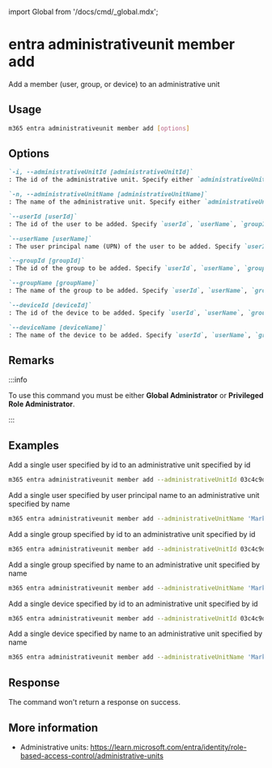 <!-- DISCLAIMER: All secrets, passwords, and sensitive values in this document are examples only and not real credentials. -->
import Global from '/docs/cmd/_global.mdx';

# entra administrativeunit member add

Add a member (user, group, or device) to an administrative unit

## Usage

```sh
m365 entra administrativeunit member add [options]
```

## Options

```md definition-list
`-i, --administrativeUnitId [administrativeUnitId]`
: The id of the administrative unit. Specify either `administrativeUnitId` or `administrativeUnitName` but not both.

`-n, --administrativeUnitName [administrativeUnitName]`
: The name of the administrative unit. Specify either `administrativeUnitId` or `administrativeUnitName` but not both.

`--userId [userId]`
: The id of the user to be added. Specify `userId`, `userName`, `groupId`, `groupName`, `deviceId` or `deviceName`.

`--userName [userName]`
: The user principal name (UPN) of the user to be added. Specify `userId`, `userName`, `groupId`, `groupName`, `deviceId` or `deviceName`.

`--groupId [groupId]`
: The id of the group to be added. Specify `userId`, `userName`, `groupId`, `groupName`, `deviceId` or `deviceName`.

`--groupName [groupName]`
: The name of the group to be added. Specify `userId`, `userName`, `groupId`, `groupName`, `deviceId` or `deviceName`.

`--deviceId [deviceId]`
: The id of the device to be added. Specify `userId`, `userName`, `groupId`, `groupName`, `deviceId` or `deviceName`.

`--deviceName [deviceName]`
: The name of the device to be added. Specify `userId`, `userName`, `groupId`, `groupName`, `deviceId` or `deviceName`.
```

<Global />

## Remarks

:::info

To use this command you must be either **Global Administrator** or **Privileged Role Administrator**.

:::

## Examples

Add a single user specified by id to an administrative unit specified by id

```sh
m365 entra administrativeunit member add --administrativeUnitId 03c4c9dc-6f0c-4c4f-a4e6-0c9ed80f54c7 --userId 1caf7dcd-7e83-4c3a-94f7-932a1299c844
```

Add a single user specified by user principal name to an administrative unit specified by name

```sh
m365 entra administrativeunit member add --administrativeUnitName 'Marketing Division' --userName john.doe@contoso.com
```

Add a single group specified by id to an administrative unit specified by id

```sh
m365 entra administrativeunit member add --administrativeUnitId 03c4c9dc-6f0c-4c4f-a4e6-0c9ed80f54c7 --groupId b2307a39-e878-458b-bc90-03bc578531d6
```

Add a single group specified by name to an administrative unit specified by name

```sh
m365 entra administrativeunit member add --administrativeUnitName 'Marketing Division' --groupName 'Marketing Group'
```

Add a single device specified by id to an administrative unit specified by id

```sh
m365 entra administrativeunit member add --administrativeUnitId 03c4c9dc-6f0c-4c4f-a4e6-0c9ed80f54c7 --deviceId 810c84a8-4a9e-49e6-bf7d-12d183f40d01
```

Add a single device specified by name to an administrative unit specified by name

```sh
m365 entra administrativeunit member add --administrativeUnitName 'Marketing Division' --deviceName 'JohnDoe-PC'
```

## Response 

The command won't return a response on success.

## More information

- Administrative units: https://learn.microsoft.com/entra/identity/role-based-access-control/administrative-units
